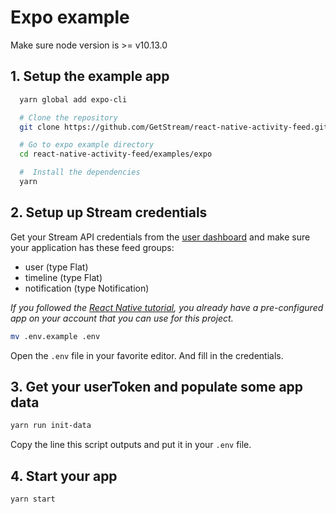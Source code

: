 # Expo example

Make sure node version is >= v10.13.0

## 1. Setup the example app

```sh
  yarn global add expo-cli

  # Clone the repository
  git clone https://github.com/GetStream/react-native-activity-feed.git

  # Go to expo example directory
  cd react-native-activity-feed/examples/expo

  #  Install the dependencies
  yarn
```

## 2. Setup up Stream credentials

Get your Stream API credentials from the [user dashboard](https://getstream.io/dashboard/) and make sure your application has these feed groups:

- user (type Flat)
- timeline (type Flat)
- notification (type Notification)

_If you followed the [React Native tutorial](https://getstream.io/react-native-activity-feed/tutorial/), you already have a pre-configured app on your account that you can use for this project._

```sh
mv .env.example .env
```

Open the `.env` file in your favorite editor. And fill in the credentials.

## 3. Get your userToken and populate some app data

```sh
yarn run init-data
```

Copy the line this script outputs and put it in your `.env` file.

## 4. Start your app

```sh
yarn start
```
